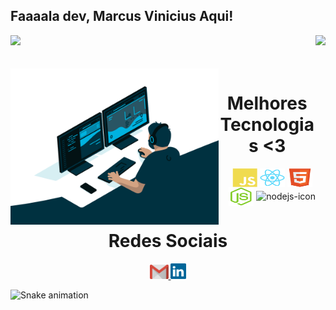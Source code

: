 ## Faaaala dev, Marcus Vinicius Aqui!

<div>
  
  <img  height="180em" src="https://github-readme-stats.vercel.app/api?username=alucard93&show_icons=true&theme=great-gatsby&include_all_commits=true&count_private=true"/>
  <img align="right" height="180em" src="https://github-readme-stats.vercel.app/api/top-langs/?username=alucard93&layout=compact&langs_count=16&theme=great-gatsby"/>
</div>
<br>

<div  align="center"> 
  <div style="display: inline_block"><br>
    <img align="left" height="250" alt="coding-time" src="code.gif">
    <h1 align="center">Melhores Tecnologias <3</h1>
    <img align="center" height="30" width="40" alt="js-icon"  src="https://raw.githubusercontent.com/devicons/devicon/master/icons/javascript/javascript-plain.svg">
    <img align="center" height="30" width="40" alt="react-icon" src="https://raw.githubusercontent.com/devicons/devicon/master/icons/react/react-original.svg">
    <img align="center" height="30" width="40" alt="html-icon" src="https://raw.githubusercontent.com/devicons/devicon/master/icons/html5/html5-original.svg">
    <img align="center" height="30" width="40" alt="nodejs-icon" src="https://raw.githubusercontent.com/devicons/devicon/master/icons/nodejs/nodejs-original.svg">
    <img align="center" height="30" width="40" alt="nodejs-icon" src="https://raw.githubusercontent.com/jmnote/z-icons/master/svg/python.svg">
   </div>
    
  
  <h1 align="center">Redes Sociais</h1>
    <a href = "mailto: m.vinicius93.brasilmortal@gmail.com">
      <img width="30" src="gmail.svg">
    </a>
    <a href = "https://www.linkedin.com/in/marcus-vinicius-05855193/">
      <img width="25" src="linkedin.svg">
    </a>
</div>
  
![Snake animation](https://github.com/alucard93/alucard93/blob/output/github-contribution-grid-snake.svg)
